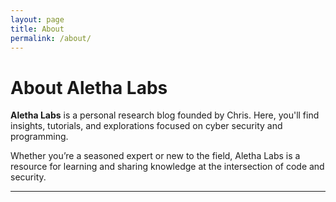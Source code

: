 ```yaml
---
layout: page
title: About
permalink: /about/
---
```


# About Aletha Labs

**Aletha Labs** is a personal research blog founded by Chris. Here, you'll find insights, tutorials, and explorations focused on cyber security and programming.

Whether you’re a seasoned expert or new to the field, Aletha Labs is a resource for learning and sharing knowledge at the intersection of code and security.

---
